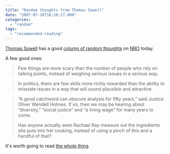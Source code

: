 ```yaml
---
title: "Random thoughts from Thomas Sowell"
date: "2007-07-10T16:28:27.000"
categories: 
  - "random"
tags: 
  - "recommended-reading"
---
```


[Thomas Sowell](http://author.nationalreview.com/?q=NDA3Mw==) has a good [column of random thoughts](http://article.nationalreview.com/?q=NzVlZGQyMTcwNGQ4MjZkNzZhMDQ5MzVkZDdiMTM2OWI=) on [NRO](http://nationalreview.com) today.

A few good ones:

> Few things are more scary than the number of people who rely on talking points, instead of weighing serious issues in a serious way.

> In politics, there are few skills more richly rewarded than the ability to misstate issues in a way that will sound plausible and attractive.

> “A good catchword can obscure analysis for fifty years,” said Justice Oliver Wendell Holmes. If so, then we may be hearing about “diversity,” “social justice” and “a living wage” for many years to come.

> Has anyone actually seen Rachael Ray measure out the ingredients she puts into her cooking, instead of using a pinch of this and a handful of that?

It's worth going to read [the whole thing](http://article.nationalreview.com/?q=NzVlZGQyMTcwNGQ4MjZkNzZhMDQ5MzVkZDdiMTM2OWI=).
